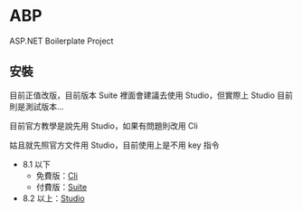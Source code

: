 # ABP

ASP.NET Boilerplate Project

## 安裝
目前正值改版，目前版本 Suite 裡面會建議去使用 Studio，但實際上 Studio 目前則是測試版本...

目前官方教學是說先用 Studio，如果有問題則改用 Cli

姑且就先照官方文件用 Studio，目前使用上是不用 key 指令

- 8.1 以下
  - 免費版：[Cli](Cli.md)
  - 付費版：[Suite](Install-8-1.md)
- 8.2 以上：[Studio](Studio.md)


